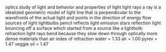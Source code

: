optics
	study of light and behavior and properties of light
light rays
	a ray is a idealized geometric model of light
	line that is perpendicular to the wavefronts of the actual light and points in the direction of energy flow
sources of light
	lightbulbs
	pencil
		reflects light
emission
	stars
reflection
	light bouncing off a surface which started from a source like a lightbulb
refraction
	light rays bend because they slow down through optically more dense materials than air
index of refraction
	water = 1.33
	air = 1.00
	pyrex = 1.47
	veggie oil = 1.47